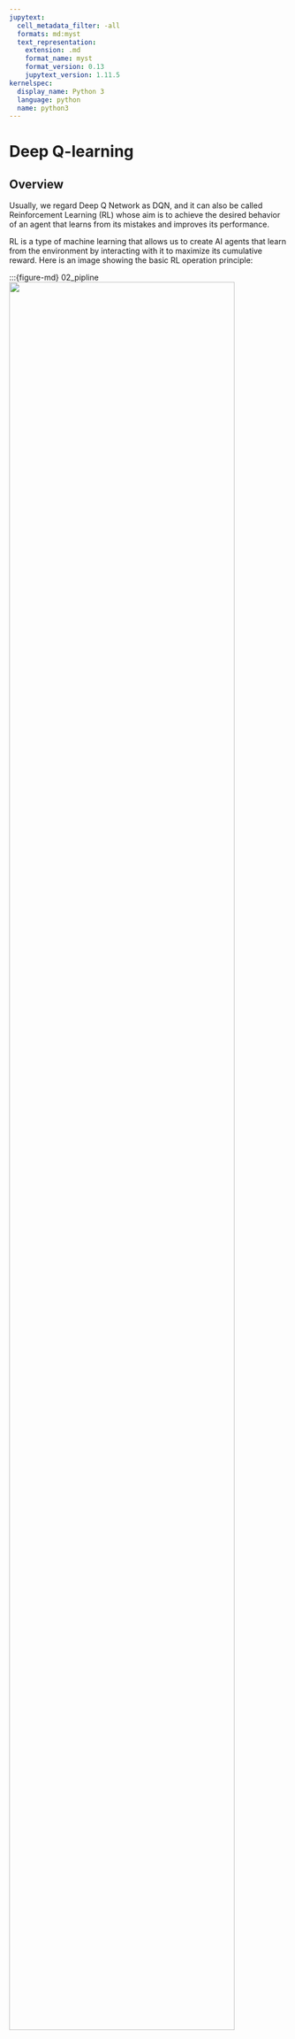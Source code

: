 ```yaml
---
jupytext:
  cell_metadata_filter: -all
  formats: md:myst
  text_representation:
    extension: .md
    format_name: myst
    format_version: 0.13
    jupytext_version: 1.11.5
kernelspec:
  display_name: Python 3
  language: python
  name: python3
---
```


# Deep Q-learning

## Overview

Usually, we regard Deep Q Network as DQN, and it can also be called Reinforcement Learning (RL) whose aim is to achieve the desired behavior of an agent that learns from its mistakes and improves its performance. 

RL is a type of machine learning that allows us to create AI agents that learn from the environment by interacting with it to maximize its cumulative reward. Here is an image showing the basic RL operation principle:

:::{figure-md} 02_pipline
<img src="../../images/deep-learning/DQN/02_pipline.png" width="90%" class="bg-white mb-1">

Pipline of DQN
:::

From this image, we can see that at each step $k$, the agent picks an action $u_k$, receives an observation $y_k$ and receives a reward $r_k$, and the environment receives an action $u_k$, emits an observation $y_{k+1}$ and emits a reward $r_{k+1}$. Later, the time increments k ← k + 1. A one step time delay is assumed between executing the action and receiving the observation as well as reward. We assume that the resulting time interval $∆t = t_k − t_{k+1}$ is constant.

```{note}
Key characteristics of RL:
- No supervisor.
- Data-driven.
- Discrete time steps.
- Sequential data stream (not independent and identically distributed data).
- Agent actions affect subsequent data (sequential decision making).
```

##  Basic terminology

### Reward

A reward is a scalar random variable $R_k$ with realizations $r_k$:

- Often it is considered a real-number $r_k \in \mathbb{R}$ or an integer $r_k \in \mathbb{Z}$.
- The reward function (interpreter) may be naturally given or is a design degree of freedom (i.e., can be manipulated).
- It fully indicates how well an RL agent is doing at step $k$.
- The agent’s task is to maximize its reward over time.

```{note}
If we want the machine to flip a pancake:
- Pos. reward: catching the 180◦ rotated pancake
- Neg. reward: droping the pancake on the floor
```

Rewards can have many different flavors and are highly dependent on the given problem:

- Actions may have short and/or long term consequences.
- The reward for a certain action may be delayed.
- Examples: Stock trading, strategic board games,...
- Rewards can be positive and negative real values.
- Certain situations (e.g. car hits wall) might lead to a negative reward.
- Exogenous impacts might introduce stochastic reward components.
- Example: A wind gust pushes the helicopter into a tree.

Besides, the RL agent’s learning process is heavily linked with the reward distribution over time. Designing expedient rewards functions is therefore crucially important for successfully applying RL. And often there is no predefined way on how to design the “best reward function”.

### Task-dependent return definitions

#### Episodic tasks

Episodic tasks can naturally break into subsequences (finite horizon), for examples: most games, maze,... And the return becomes a finite sum: $g_k = r_{k+1} + r_{k+2} + ... + r_{N}$. Episodes end at their terminal step $k = N$.

#### Continuing tasks

Continuing tasks lack a natural end (infinite horizon), for example: process control task, and the return should be discounted to prevent infinite numbers: $g_k = r_{k+1} + \gamma r_{k+2} + \gamma^2 r_{k+3} + ... = \sum_{i=1}^{\infty} \gamma^{i} r_{k+i+1}$. Here, $\gamma ∈ {\mathbb{R}|0 ≤ \gamma ≤ 1}$ is the discount rate.

```{note}
From numeric viewpoint:
If $\gamma$ = 1 and $r_k$ > 0 for $k → \infty $, $g_k$ gets infinite.
If $\gamma$ < 1 and $r_k$ is bounded for $k → \infty$, $g_k$ is bounded.

From strategic viewpoint:
If $\gamma$ ≈ 1: agent is farsighted.
If $\gamma$ ≈ 0: agent is shortsighted (only interested in immediate reward).
```

### State

#### Environment state

Random variable $X_k^{e}$ with realizations $x_k^{e}$:

- Internal status representation of the environment, e.g.physical states (car velocity or motor current), game states (current chess board situation). financial states (stock market status).
- Fully, limited or not at all visible by the agent:sometimes even ’foggy’ or uncertain, but in general: $Y_k = f(X_k)$ as the measurable outputs of the environment.
- Continuous or discrete quantity.

#### Agent state

Random variable $X_k^{a}$ with realizations $x_k^{a}$:

- Internal status representation of the agent.
- In general: $x_k^{a} \neq x_k^{e}$, e.g., due to measurement noise or an additional agent’s memory.
- Agent’s condensed information relevant for next action.
- Dependent on internal knowledge / policy representation of the agent.
- Continuous or discrete quantity.

### Action

An action is the agent’s degree of freedom in order to maximize its reward. The major distinctions are: 
- Finite action set (FAS): $u_k ∈ {u_{k,1},u_{k,2}, ...} ∈ \mathbb{R}_m$.
- Continuous action set (CAS): Infinite number of actions: $u_k ∈ \mathbb{R}_m$.
- Deterministic $u_k$ or random Uk variable.
- Often state-dependent and potentially constrained: $u_k ∈ U(x_k) ⊆ \mathbb{R}_m$.

```{note}
Evaluating the state and action spaces (e.g., finite vs. continuous) of a new RL problem should be always the first steps in order to choose appropriate solution algorithms.
```

### Policy

A policy $\pi$ is the agent’s internal strategy on picking actions.
- Deterministic policies: maps state and action directly: $u_k = \pi (x_k)$. 
- Stochastic policies: maps a probability of the action given a state: $\pi(U_k|X_k) = \mathbb{P} [Uk|Xk]$ .
- RL is all about changing $\pi$ over time in order to maximize the expected return.

#### Example

Here is a deterministic policy example: find optimal gains ${K_p, K_i, K_d}$ given the reward $r_k = −e^2_k$
- Agent’s behavior is explicitly determined by ${K_p, K_i, K_d}$.
- Reference value is part of the environment state: $x_k =[y_k y^∗_k]^T$.
- Control output is the agent’s action: $u_k = \pi(x_k|K_p, K_i, K_d)$.

:::{figure-md} 03_policy_example
<img src="../../images/deep-learning/DQN/03_policy_example.png" width="90%" class="bg-white mb-1">

Classical PID control loop with scalar quantities
:::

### Value functions

The state-value function is the expected return being in state $x_k$ following a policy $\pi:v_{\pi}(x_k)$.

Assuming an MDP problem structure the state-value function is $v_{\pi}(x_k) = \mathbb{E}_{\pi} [G_k | X_k = x_k] = \mathbb{E}_{\pi}[\sum_{i=0}^{\infty} \gamma^i R_{k+i+1} | x_k]$.

The action-value function is the expected return being in state $x_k$ taken an action $u_k$ and, thereafter, following a policy $\pi: q_{\pi}(x_k,u_k)$.

Assuming an MDP problem structure the action-value function is $q_{\pi}(x_k, u_k) = \mathbb{E}_{\pi} [G_k | X_k=x_k, U_k=u_k] = \mathbb{E}_{\pi} [\sum_{i=0}^{\infty} \gamma^i R_{k+i+1} | x_k,u_k]$.

A key task in RL is to estimate $v_{\pi}(x_k)$ and $q_{\pi}(x_k,u_k)$ based on sampled data.

### Model

A model predicts what will happen inside an environment.

That could be a state model $\mathcal{P}$: $\mathcal{P} = \mathbb{P}[X_{k+1}=x_{k+1}|X_k=x_k, U_k=u_k]$. Or a reward model $\mathcal{R}$: $\mathcal{R} = \mathbb{P}[R_{k+1}=r_{k+1}|X_k=x_k, U_k=u_k]$. In general, those models could be stochastic (as denoted above) but in some problems relax to a deterministic form. Using data in order to fit a model is a learning problem of its own and often called system identification.

### Exploration and exploitation

In RL the environment is initially unknown. How to act optimal?
- Exploration: find out more about the environment.
- Exploitation: maximize current reward using limited information. 

```{note}
Trade-off problem: what’s the best split between both strategies? 
```

## Main algorithms

In this section, we will take maze as an example. The problem statement is:

- Reward: $r_k = −1$.
- At goal: episode termination.
- Actions: $u_k \in {N, E, S, W}$.
- State: agent’s location.
- Deterministic problem (no stochastic influences).

:::{figure-md} 04_maze
<img src="../../images/deep-learning/DQN/04_maze.png" width="90%" class="bg-white mb-1">

Maze setup statement
:::

### RL-solution by policy

:::{figure-md} 05_maze_policy
<img src="../../images/deep-learning/DQN/05_maze_policy.png" width="90%" class="bg-white mb-1">

Maze solved by policy
:::

Key characteristics:
- For any state there is a direct action command.
- The policy is explicitly available.

### RL-solution by value function

:::{figure-md} 06_maze_valuefunc
<img src="../../images/deep-learning/DQN/06_maze_valuefunc.png" width="90%" class="bg-white mb-1">

Maze solved by value function
:::

Key characteristics:
- The agent evaluates neighboring maze positions by their value.
- The policy is only implicitly available.

### RL-solution by model evaluation

:::{figure-md} 07_maze_modeleval
<img src="../../images/deep-learning/DQN/07_maze_modeleval.png" width="90%" class="bg-white mb-1">

Maze solved by model evaluation
:::

Key characteristics:
- Agent uses internal model of the environment.
- The model is only an estimate (inaccurate, incomplete).
- The agent interacts with the model before.

### RL agent taxonomy

:::{figure-md} 07_taxonomy
<img src="../../images/deep-learning/DQN/07_taxonomy.png" width="90%" class="bg-white mb-1">

Main categories of reinforcement learning algorithms
:::

## Code

This is an example of DQN discrete model.

```{code-cell}
import tensorflow as tf
import maze
import maze_collection as mc
import random as r
import numpy as np
import matplotlib.pyplot as plt
```

```{code-cell}
def main(output_file_name):
    # housekeeping
    m = maze.Maze(mc.T_maze)
    sess = tf.Session()
    learning_rate = 0.0001
    num_memory_units = 4
    graphical = True
    file_output = True

    if file_output is True:
        # output to file (this is set to overwrite!)
        file = open(output_file_name + ".txt", "w")
        file.write("Iter\tWon?\tSteps\tAll steps\n")

    # neural network structure
    x = tf.placeholder(tf.float32, [None, 2+num_memory_units])

    W1 = tf.Variable(tf.truncated_normal([2+num_memory_units, 6]))
    b1 = tf.Variable(tf.truncated_normal([1, 6]))

    h1 = tf.sigmoid(tf.matmul(x, W1) + b1)

    W2 = tf.Variable(tf.truncated_normal([6, 6]))
    b2 = tf.Variable(tf.truncated_normal([1, 6]))

    h2 = tf.sigmoid(tf.matmul(h1, W2) + b2)

    W3 = tf.Variable(tf.truncated_normal([6, 4+num_memory_units]))
    b3 = tf.Variable(tf.truncated_normal([1, 4+num_memory_units]))

    output_final_layer_before_activation_function = tf.matmul(h2, W3) + b3
    left_output = output_final_layer_before_activation_function[:, 0:4]
    right_output = output_final_layer_before_activation_function[:, 4:]
    y = tf.nn.softmax(left_output)
    memory_units = tf.sigmoid(right_output)

    sess.run(tf.global_variables_initializer())

    weights_list = [W1, b1, W2, b2, W3, b3]

    # gradients (i.e. dp/dw) for backpropagation
    dprobability0_dweights = tf.gradients(y[:, 0], weights_list)
    dprobability1_dweights = tf.gradients(y[:, 1], weights_list)
    dprobability2_dweights = tf.gradients(y[:, 2], weights_list)
    dprobability3_dweights = tf.gradients(y[:, 3], weights_list)

    # weight update operation
    ph_delta_weights_list = [tf.placeholder(tf.float32, w.get_shape()) for w in weights_list]
    update_weights = [tf.assign(weights_list[i], weights_list[i] + ph_delta_weights_list[i])
                      for i in range(len(weights_list))]

    # training setup
    maxSteps = 20
    iteration = 0
    maxIterations = 10000

    steps_taken = np.zeros(maxIterations)

    # Plot display -----------------------------------------------------------------------------------------------------
    if graphical is True:
        spread = 50

        plt.ion()
        fig = plt.figure("Maze solver")
        ax = fig.add_subplot(111)
        ax.axis([0, maxIterations/spread + 1, 0, maxSteps + 1])
        plt.ylabel("Steps taken")
        plt.xlabel("Iterations ({})".format(spread))
        ax.plot([0], [0])
        ax.grid()

        iterations = []
        duration_history = []

    # Looping through iterations
    while iteration < maxIterations:
        # Current step
        step = 0

        # All outputs and dp_dthetas for this iteration
        probabilities = np.zeros(maxSteps)
        dp_dthetas = list()

        memory = np.zeros(num_memory_units)

        movements = ""

        while m.won is False and step < maxSteps:
            # Defining neural network input
            input_values = np.array([m.normal_x(), m.normal_y()])
            input_values = np.append(input_values, memory)

            # Running input through the neural network
            [output, dp0dtheta, dp1dtheta, dp2dtheta, dp3dtheta, output_memory] =\
                sess.run([y, dprobability0_dweights, dprobability1_dweights, dprobability2_dweights,
                          dprobability3_dweights, memory_units],
                         feed_dict={x: [input_values]})

            # Random value between 0 and 1, inclusive on both sides
            result = r.uniform(0, 1)

            if result <= output[0][0]:
                # Up
                m.move_up()
                probabilities[step] = output[0][0]
                dp_dthetas.append(dp0dtheta)
                movements += "U"
            elif result <= output[0][0] + output[0][1]:
                # Right
                m.move_right()
                probabilities[step] = output[0][1]
                dp_dthetas.append(dp1dtheta)
                movements += "R"
            elif result <= output[0][0] + output[0][1] + output[0][2]:
                # Down
                m.move_down()
                probabilities[step] = output[0][2]
                dp_dthetas.append(dp2dtheta)
                movements += "D"
            elif result <= output[0][0] + output[0][1] + output[0][2] + output[0][3]:
                # Left
                m.move_left()
                probabilities[step] = output[0][3]
                dp_dthetas.append(dp3dtheta)
                movements += "L"

            memory = output_memory[0]
            step += 1

        print("Iteration #{:05d}\tWon: {}\tSteps taken: {:04d}\tSteps: {}".format(iteration, m.won,
                                                                                  step, movements))
        if file_output is True:
            file.write("{:05d}\t{}\t{:04d}\t{}\n".format(iteration, m.won, step, movements))

        # Assigning a reward
        reward = maxSteps - (2 * step)  # linear reward function
        #reward = maxSteps - pow(step, 2)  # power reward function

        # Applying weight change for every step taken, based on the reward given at the end
        for i in range(step):
            deltaTheta = [(learning_rate * (1 / probabilities[i]) * reward) * dp_dthetas[i][j]
                          for j in range(len(weights_list))]

            sess.run(update_weights, feed_dict=dict(zip(ph_delta_weights_list, deltaTheta)))

        steps_taken[iteration] = step
        if graphical is True and iteration % spread == 0:
            steps_mean = np.mean(steps_taken[iteration-spread:iteration+1])
            iterations = iterations+[iteration/spread]
            duration_history = duration_history+[steps_mean]
            del ax.lines[0]
            ax.plot(iterations, duration_history, 'b-', label='Traj1')
            plt.draw()
            plt.pause(0.001)

        m.reset()

        iteration += 1
    if file_output is True:
        file.close()
    if graphical is True:
        if file_output is True:
            plt.savefig(output_file_name + ".png")
        else:
            plt.show()
        #input("Press [enter] to continue.")
        plt.close()
    sess.close()
```

```{code-cell}
if __name__ == "__main__":
    for run in range(15, 25):
        number = "{:05d}".format(run)
        main("./output/T_fixed-memory-linear_reward/" + number)
```

## Your turn! 🚀

 TBD.

## Self study

You can refer to this website for further study:

- [Introduction to Reinforcement Learning](https://pylessons.com/CartPole-reinforcement-learning)

## Acknowledgments

Thanks to [Paderborn University - LEA](https://github.com/upb-lea) for creating the open-source course [reinforcement_learning_course_materials](https://github.com/upb-lea/reinforcement_learning_course_materials) and [River](https://github.com/marload) for creating the open-source project [DeepRL-TensorFlow2](https://github.com/marload/DeepRL-TensorFlow2). They inspire the majority of the content in this chapter.

---

```{bibliography}
:filter: docname in docnames
```
